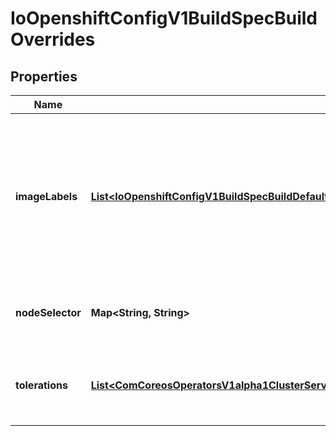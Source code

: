 
# IoOpenshiftConfigV1BuildSpecBuildOverrides

## Properties
Name | Type | Description | Notes
------------ | ------------- | ------------- | -------------
**imageLabels** | [**List&lt;IoOpenshiftConfigV1BuildSpecBuildDefaultsImageLabels&gt;**](IoOpenshiftConfigV1BuildSpecBuildDefaultsImageLabels.md) | ImageLabels is a list of docker labels that are applied to the resulting image. If user provided a label in their Build/BuildConfig with the same name as one in this list, the user&#39;s label will be overwritten. |  [optional]
**nodeSelector** | **Map&lt;String, String&gt;** | NodeSelector is a selector which must be true for the build pod to fit on a node |  [optional]
**tolerations** | [**List&lt;ComCoreosOperatorsV1alpha1ClusterServiceVersionSpecInstallSpecSpecTemplateSpecTolerations&gt;**](ComCoreosOperatorsV1alpha1ClusterServiceVersionSpecInstallSpecSpecTemplateSpecTolerations.md) | Tolerations is a list of Tolerations that will override any existing tolerations set on a build pod. |  [optional]



